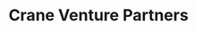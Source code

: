 ---
layout: firm_page
title: "Crane Venture Partners"
id: "crane.vc"
permalink: "/craneventurepartnerscrane.vc/"
website: "https://crane.vc"
offices: "London (United Kingdom)"
investment_stages: "Pre-Seed, Seed"
portfolio_companies: "Sandgarden, Umony, Stealth Incubation, Bioraptor, Bluefish AI, Stealth Payment Infrastructure Company, Bitpart AI, Tracebit, Gable, Stealth Database Company, Quaisr, Veratrak, Mailchain, Nuclia, Gigs, Timeseer, Deta, Novu, Lune, SeeChange, ZenML, Restack, Cerbos, Mycelial, Qovery, Encord, Fiberplane, Gitpod, Silverflow, Paid, Tinybird, PQShield, TriggerMesh, Forecast, Next Matter, Foundries, Axiom, 7bridges, Centrifuge, Cyberhaven, ThoughtRiver, Stratio, Senseon, Harbr, Re:infer, h2o.ai, Virtuoso, Onfido, Avora, Optimal, Shipamax, Tessian, Satchel, Omni:us, OpenSensors, Aire, Datapane"
portfolio_link: "https://crane.vc/portfolio/"
investment_markets: "SaaS, Open Source, Data, Machine Learning, Developer Tools"
founded_year: "2015"
description: "Crane Venture Partners is an early-stage VC firm investing in Pre-Seed and Seed stage startups. They focus on software creating a step change for real businesses and tools/infrastructure for creators, builders, and operators."
linkedin: "https://www.linkedin.com/company/crane-venture-partners/"
twitter: "https://twitter.com/crane_vc"
instagram: ""
team_page: "https://crane.vc/people/"
investor_type: "Venture Capital"
crunchbase: "https://www.crunchbase.com/organization/crane-venture-partners"
pitchbook: "https://pitchbook.com/profiles/investor/187432-21"

# SEO Optimization
meta_title: "Crane Venture Partners - VC Firm - projectstartups.com"
meta_description: "Crane Venture Partners, Crane Venture Partners is an early-stage VC firm investing in Pre-Seed and Seed stage startups. They focus on software creating a step change for real..."
meta_keywords: "Crane Venture Partners, SaaS, Open Source, Data, Machine Learning, Developer Tools, VC firm, venture capital, startup investor, projectstartups.com"
canonical_url: "https://vc.projectstartups.com/craneventurepartnerscrane.vc/"
---